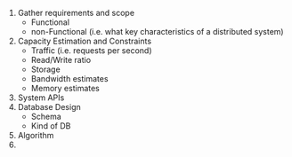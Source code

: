 1. Gather requirements and scope
    - Functional
    - non-Functional (i.e. what key characteristics of a distributed system)
2. Capacity Estimation and Constraints
	- Traffic (i.e. requests per second)
	- Read/Write ratio
	- Storage
	- Bandwidth estimates
	- Memory estimates
3. System APIs
4. Database Design
	- Schema
	- Kind of DB
5. Algorithm
6. 
